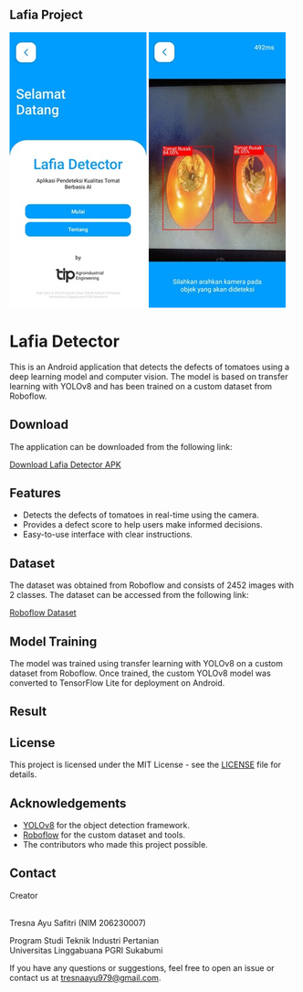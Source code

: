 ## Lafia Project


<p>
    <img src="home.jpg" >
    <img src="test.jpg" >
</p>

# Lafia Detector

This is an Android application that detects the defects of tomatoes using a deep learning model and computer vision. The model is based on transfer learning with YOLOv8 and has been trained on a custom dataset from Roboflow.

## Download

The application can be downloaded from the following link:

[Download Lafia Detector APK](https://drive.google.com/file/d/1XTaKibZQVaXQsfYLlI8x4MWIeA6F8Spf/view?usp=sharing)

## Features

- Detects the defects of tomatoes in real-time using the camera.
- Provides a defect score to help users make informed decisions.
- Easy-to-use interface with clear instructions.

## Dataset

The dataset was obtained from Roboflow and consists of 2452 images with 2 classes. The dataset can be accessed from the following link:

[Roboflow Dataset](https://universe.roboflow.com/hanoi-university-of-industry-xfhdu/tomato-frsnq)

## Model Training

The model was trained using transfer learning with YOLOv8 on a custom dataset from Roboflow. Once trained, the custom YOLOv8 model was converted to TensorFlow Lite for deployment on Android.

## Result

## License

This project is licensed under the MIT License - see the [LICENSE](LICENSE) file for details.

## Acknowledgements

- [YOLOv8](https://github.com/ultralytics/ultralytics) for the object detection framework.
- [Roboflow](https://roboflow.com/) for the custom dataset and tools.
- The contributors who made this project possible.

## Contact

<p>Creator
    
<br>Tresna Ayu Safitri (NIM 206230007)<p/>


<p>Program Studi Teknik Industri Pertanian<br>Universitas Linggabuana PGRI Sukabumi</p>

If you have any questions or suggestions, feel free to open an issue or contact us at [tresnaayu979@gmail.com](mailto:your-email@tresnaayu979@gmail.com).


